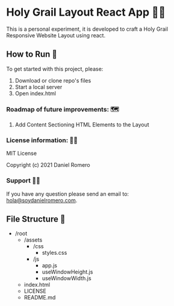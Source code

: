 # Holy Grail Layout React App 👨‍💻

This is a personal experiment, it is developed to craft a Holy Grail Responsive Website Layout using react.

## How to Run 🔧

To get started with this project, please:

1. Download or clone repo's files
2. Start a local server
3. Open index.html

### Roadmap of future improvements: 🗺

1. Add Content Sectioning HTML Elements to the Layout

### License information: 👨‍⚖️

MIT License

Copyright (c) 2021 Daniel Romero

### Support 🦸‍♂️️

If you have any question please send an email to: [hola@soydanielromero.com](mailto:hola@soydanielromero.com).

## File Structure 📁

- /root
  - /assets
    - /css
      - styles.css
    - /js
      - app.js
      - useWindowHeight.js
      - useWindowWidth.js
  - index.html
  - LICENSE
  - README.md

